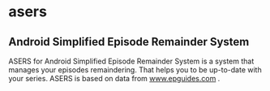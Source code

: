 # asers
Android Simplified Episode Remainder System
-------------------------------------------
ASERS for Android Simplified Episode Remainder System is a system that manages your episodes remaindering.
That helps you to be up-to-date with your series.
ASERS is based on data from www.epguides.com .
